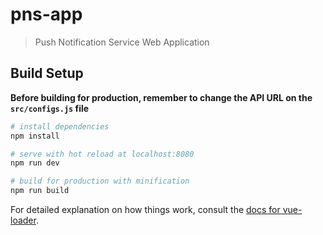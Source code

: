 # pns-app

> Push Notification Service Web Application

## Build Setup

**Before building for production, remember to change the API URL on the `src/configs.js` file**

``` bash
# install dependencies
npm install

# serve with hot reload at localhost:8080
npm run dev

# build for production with minification
npm run build
```

For detailed explanation on how things work, consult the [docs for vue-loader](http://vuejs.github.io/vue-loader).
